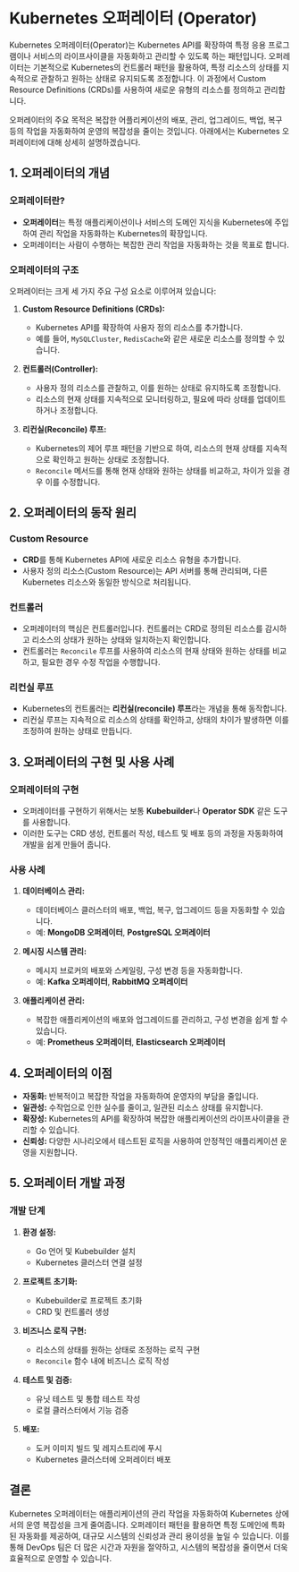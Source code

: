 
# Kubernetes 오퍼레이터 (Operator)

Kubernetes 오퍼레이터(Operator)는 Kubernetes API를 확장하여 특정 응용 프로그램이나 서비스의 라이프사이클을 자동화하고 관리할 수 있도록 하는 패턴입니다. 오퍼레이터는 기본적으로 Kubernetes의 컨트롤러 패턴을 활용하여, 특정 리소스의 상태를 지속적으로 관찰하고 원하는 상태로 유지되도록 조정합니다. 이 과정에서 Custom Resource Definitions (CRDs)를 사용하여 새로운 유형의 리소스를 정의하고 관리합니다.

오퍼레이터의 주요 목적은 복잡한 어플리케이션의 배포, 관리, 업그레이드, 백업, 복구 등의 작업을 자동화하여 운영의 복잡성을 줄이는 것입니다. 아래에서는 Kubernetes 오퍼레이터에 대해 상세히 설명하겠습니다.

## 1. 오퍼레이터의 개념

### 오퍼레이터란?

- **오퍼레이터**는 특정 애플리케이션이나 서비스의 도메인 지식을 Kubernetes에 주입하여 관리 작업을 자동화하는 Kubernetes의 확장입니다.
- 오퍼레이터는 사람이 수행하는 복잡한 관리 작업을 자동화하는 것을 목표로 합니다.

### 오퍼레이터의 구조

오퍼레이터는 크게 세 가지 주요 구성 요소로 이루어져 있습니다:

1. **Custom Resource Definitions (CRDs):**
   - Kubernetes API를 확장하여 사용자 정의 리소스를 추가합니다.
   - 예를 들어, `MySQLCluster`, `RedisCache`와 같은 새로운 리소스를 정의할 수 있습니다.

2. **컨트롤러(Controller):**
   - 사용자 정의 리소스를 관찰하고, 이를 원하는 상태로 유지하도록 조정합니다.
   - 리소스의 현재 상태를 지속적으로 모니터링하고, 필요에 따라 상태를 업데이트하거나 조정합니다.

3. **리컨실(Reconcile) 루프:**
   - Kubernetes의 제어 루프 패턴을 기반으로 하여, 리소스의 현재 상태를 지속적으로 확인하고 원하는 상태로 조정합니다.
   - `Reconcile` 메서드를 통해 현재 상태와 원하는 상태를 비교하고, 차이가 있을 경우 이를 수정합니다.

## 2. 오퍼레이터의 동작 원리

### Custom Resource

- **CRD**를 통해 Kubernetes API에 새로운 리소스 유형을 추가합니다.
- 사용자 정의 리소스(Custom Resource)는 API 서버를 통해 관리되며, 다른 Kubernetes 리소스와 동일한 방식으로 처리됩니다.

### 컨트롤러

- 오퍼레이터의 핵심은 컨트롤러입니다. 컨트롤러는 CRD로 정의된 리소스를 감시하고 리소스의 상태가 원하는 상태와 일치하는지 확인합니다.
- 컨트롤러는 `Reconcile` 루프를 사용하여 리소스의 현재 상태와 원하는 상태를 비교하고, 필요한 경우 수정 작업을 수행합니다.

### 리컨실 루프

- Kubernetes의 컨트롤러는 **리컨실(reconcile) 루프**라는 개념을 통해 동작합니다.
- 리컨실 루프는 지속적으로 리소스의 상태를 확인하고, 상태의 차이가 발생하면 이를 조정하여 원하는 상태로 만듭니다.

## 3. 오퍼레이터의 구현 및 사용 사례

### 오퍼레이터의 구현

- 오퍼레이터를 구현하기 위해서는 보통 **Kubebuilder**나 **Operator SDK** 같은 도구를 사용합니다.
- 이러한 도구는 CRD 생성, 컨트롤러 작성, 테스트 및 배포 등의 과정을 자동화하여 개발을 쉽게 만들어 줍니다.

### 사용 사례

1. **데이터베이스 관리:**
   - 데이터베이스 클러스터의 배포, 백업, 복구, 업그레이드 등을 자동화할 수 있습니다.
   - 예: **MongoDB 오퍼레이터**, **PostgreSQL 오퍼레이터**

2. **메시징 시스템 관리:**
   - 메시지 브로커의 배포와 스케일링, 구성 변경 등을 자동화합니다.
   - 예: **Kafka 오퍼레이터**, **RabbitMQ 오퍼레이터**

3. **애플리케이션 관리:**
   - 복잡한 애플리케이션의 배포와 업그레이드를 관리하고, 구성 변경을 쉽게 할 수 있습니다.
   - 예: **Prometheus 오퍼레이터**, **Elasticsearch 오퍼레이터**

## 4. 오퍼레이터의 이점

- **자동화:** 반복적이고 복잡한 작업을 자동화하여 운영자의 부담을 줄입니다.
- **일관성:** 수작업으로 인한 실수를 줄이고, 일관된 리소스 상태를 유지합니다.
- **확장성:** Kubernetes의 API를 확장하여 복잡한 애플리케이션의 라이프사이클을 관리할 수 있습니다.
- **신뢰성:** 다양한 시나리오에서 테스트된 로직을 사용하여 안정적인 애플리케이션 운영을 지원합니다.

## 5. 오퍼레이터 개발 과정

### 개발 단계

1. **환경 설정:**
   - Go 언어 및 Kubebuilder 설치
   - Kubernetes 클러스터 연결 설정

2. **프로젝트 초기화:**
   - Kubebuilder로 프로젝트 초기화
   - CRD 및 컨트롤러 생성

3. **비즈니스 로직 구현:**
   - 리소스의 상태를 원하는 상태로 조정하는 로직 구현
   - `Reconcile` 함수 내에 비즈니스 로직 작성

4. **테스트 및 검증:**
   - 유닛 테스트 및 통합 테스트 작성
   - 로컬 클러스터에서 기능 검증

5. **배포:**
   - 도커 이미지 빌드 및 레지스트리에 푸시
   - Kubernetes 클러스터에 오퍼레이터 배포

## 결론

Kubernetes 오퍼레이터는 애플리케이션의 관리 작업을 자동화하여 Kubernetes 상에서의 운영 복잡성을 크게 줄여줍니다. 오퍼레이터 패턴을 활용하면 특정 도메인에 특화된 자동화를 제공하여, 대규모 시스템의 신뢰성과 관리 용이성을 높일 수 있습니다. 이를 통해 DevOps 팀은 더 많은 시간과 자원을 절약하고, 시스템의 복잡성을 줄이면서 더욱 효율적으로 운영할 수 있습니다.

